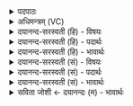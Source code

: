 <details><summary>पदपाठः</summary>

प्रजा॑पत॒ इति॒ प्रजा॑ऽपते। न। त्वत्। ए॒तानि॑। अ॒न्यः। विश्वा॑। रू॒पाणि॑। परि॑। ता। ब॒भू॒व॒। यत्का॑मा॒ इति॒ यत्ऽका॑माः। ते॒। जु॒हु॒मः। तत्। नः॒। अ॒स्तु॒। व॒यम्। स्या॒म॒। पत॑यः। र॒यी॒णाम्। ६५।
</details>

<details><summary>अधिमन्त्रम् (VC)</summary>

- ईश्वरो देवता
- प्रजापतिर्ऋषिः
- विराट्त्रिष्टुप्
- धैवतः
</details>

<details><summary>दयानन्द-सरस्वती (हि) - विषयः</summary>

फिर उसी विषय को अगले मन्त्र में कहा है ॥
</details>

<details><summary>दयानन्द-सरस्वती (हि) - पदार्थः</summary>

पदार्थान्वयभाषाः -  हे (प्रजापते) सब प्रजा के रक्षक स्वामिन् ईश्वर ! कोई भी (त्वत्) आप से (अन्यः) भिन्न (ता) उन (एतानि) इन पृथिव्यादि भूतों तथा (विश्वा) सब (रूपाणि) स्वरूपयुक्त वस्तुओं पर (न) नहीं (परि, बभूव) बलवान् है, (यत्कामाः) जिस-जिस पदार्थ की कामनावाले होकर (वयम्) हम लोग आप की (जुहुमः) प्रशंसा करें (तत्) वह-वह कामना के योग्य वस्तु (नः) हम को (अस्तु) प्राप्त हो, (ते) आपकी कृपा से हम लोग (रयीणम्) विद्या, सुवर्ण आदि धनों के (पतयः) रक्षक स्वामी (स्याम) होवें ॥६५ ॥
</details>

<details><summary>दयानन्द-सरस्वती (हि) - भावार्थः</summary>

भावार्थभाषाः -  जो परमेश्वर से उत्तम, बड़ा, ऐश्वर्ययुक्त, सर्वशक्तिमान् पदार्थ कोई भी नहीं है तो उस के तुल्य भी कोई नहीं। जो सब का आत्मा, सब का रचनेवाला, समस्त ऐश्वर्य का दाता ईश्वर है, उसकी भक्तिविशेष और अपने पुरुषार्थ से इस लोक के ऐश्वर्य और योगाभ्यास के सेवन से परलोक के सामर्थ्य को हम लोग प्राप्त हों ॥६५ ॥ इस अध्याय में परमात्मा की महिमा, सृष्टि के गुण, योग-प्रशंसा, प्रश्नोत्तर, सृष्टि के पदार्थों की प्रशंसा, राजा प्रजा के गुण, शास्त्र आदि का उपदेश, पठन-पाठन, स्त्री पुरुषों के परस्पर गुण, फिर प्रश्नोत्तर, ईश्वर के गुण, यज्ञ की व्याख्या और रेखागणित आदि का वर्णन किया है, इससे इस अध्याय के अर्थ की पूर्व अध्याय के अर्थ के साथ संगति जाननी चाहिये ॥ इति श्रीमत्परमहंसपरिव्राजकाचार्याणां परमविदुषां श्रीमद्विरजानन्दसरस्वतीस्वामिनां शिष्येण दयानन्दसरस्वतीस्वामिना विरचिते संस्कृतार्य्यभाषाभ्यां विभूषिते सुप्रमाणयुक्ते यजुर्वेदभाष्ये त्रयोविंशोऽध्यायः समाप्तः ॥२३॥
</details>

<details><summary>दयानन्द-सरस्वती (सं) - विषयः</summary>

पुनस्तमेव विषयमाह ॥
</details>

<details><summary>दयानन्द-सरस्वती (सं) - पदार्थः</summary>

पदार्थान्वयभाषाः -  हे प्रजापते परमात्मन् ! कश्चित्त्वदन्यस्ता तान्येतानि विश्वा रूपाणि वस्तूनि न परि बभूव। यत्कामा वयं त्वां जुहुमस्तन्नोऽस्तु ते कृपया वयं रयीणां पतयः स्याम ॥६५ ॥
</details>

<details><summary>दयानन्द-सरस्वती (सं) - भावार्थः</summary>

भावार्थभाषाः -  यदि परमेश्वरादुत्तमं बृहदैश्वर्य्ययुक्तं सर्वशक्तिमद्वस्तु किंचिदपि नास्ति, तर्हि तुल्यमपि न। यो विश्वात्मा विश्वस्रष्टाऽखिलैश्वर्य्यप्रद ईश्वरोऽस्ति तस्यैव भक्तिविशेषेण पुरुषार्थेनैहिकमैश्वर्य्यं योगाभ्यासेन पारमार्थिकं सामर्थ्यं प्राप्नुयाम ॥६५ ॥ अत्र परमात्ममहिमा सृष्टिगुणवर्णनं योगप्रशंसा प्रश्नोत्तराणि सृष्टिपदार्थप्रशंसनं राजप्रजागुणवर्णनं शास्त्राद्युपदेशोऽध्ययनमध्यापनं स्त्रीपुरुषगुणवर्णनं पुनः प्रश्नोत्तराणि परमेश्वरगुणवर्णनं यज्ञव्याख्या रेखागणितादि चोक्तमत एतदर्थस्य पूर्वाध्यायोक्तार्थेन सह सङ्गतिरस्तीति वेद्यम् ॥
</details>

<details><summary>सविता जोशी ← दयानन्दः (म) - भावार्थः</summary>

भावार्थभाषाः -  परमेश्वराहून उत्तम, मोठा, ऐश्वर्ययुक्त, सर्वशक्तिमान पदार्थ केणताही नाही, तर त्याच्याशी तुलना करावी असाही कुणी नाही. जो सर्वांचा आत्मा, सर्वांचा निर्माता व संपूर्ण ऐश्वर्याचा दाता असा तो एक ईश्वरच आहे. त्यासाठी त्याची विशेष रूपाने भक्ती करून पुरुषार्थाने इहलोकाचे ऐश्वर्य आम्हाला प्राप्त व्हावे आणि योगाभ्यासाने परलोकाचे सामर्थ्य प्राप्त व्हावे.
</details>